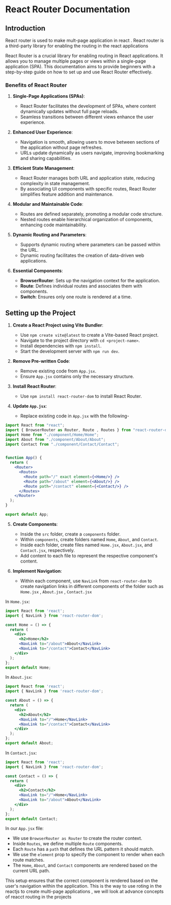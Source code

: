 # React Router Documentation

## Introduction

React router is used to make mult-page application in react . React router is a third-party library for enabling the routing in the react applications

React Router is a crucial library for enabling routing in React applications. It allows you to manage multiple pages or views within a single-page application (SPA). This documentation aims to provide beginners with a step-by-step guide on how to set up and use React Router effectively.

### Benefits of React Router

1. **Single-Page Applications (SPAs)**:
   - React Router facilitates the development of SPAs, where content dynamically updates without full page reloads.
   - Seamless transitions between different views enhance the user experience.

2. **Enhanced User Experience**:
   - Navigation is smooth, allowing users to move between sections of the application without page refreshes.
   - URLs update dynamically as users navigate, improving bookmarking and sharing capabilities.

3. **Efficient State Management**:
   - React Router manages both URL and application state, reducing complexity in state management.
   - By associating UI components with specific routes, React Router simplifies feature addition and maintenance.

4. **Modular and Maintainable Code**:
   - Routes are defined separately, promoting a modular code structure.
   - Nested routes enable hierarchical organization of components, enhancing code maintainability.

5. **Dynamic Routing and Parameters**:
   - Supports dynamic routing where parameters can be passed within the URL.
   - Dynamic routing facilitates the creation of data-driven web applications.

6. **Essential Components**:
   - **BrowserRouter**: Sets up the navigation context for the application.
   - **Route**: Defines individual routes and associates them with components.
   - **Switch**: Ensures only one route is rendered at a time.

## Setting up the Project

1. **Create a React Project using Vite Bundler**:
    - Use `npm create vite@latest` to create a Vite-based React project.
    - Navigate to the project directory with `cd <project-name>`.
    - Install dependencies with `npm install`.
    - Start the development server with `npm run dev`.

2. **Remove Pre-written Code**:
    - Remove existing code from `App.jsx`.
    - Ensure `App.jsx` contains only the necessary structure.

3. **Install React Router**:
    - Use `npm install react-router-dom` to install React Router.

4. **Update `App.jsx`**:
    - Replace existing code in `App.jsx` with the following-

```jsx
import React from "react";
import { BrowserRouter as Router, Route , Routes } from "react-router-dom";
import Home from "./component/Home/Home";
import About from "./component/About/About";
import Contact from "./component/Contact/Contact";


function App() {
  return (
    <Router>
      <Routes>
        <Route path="/" exact element={<Home/>} />
        <Route path="/about" element={<About/>} />
        <Route path="/contact" element={<Contact/>} />
      </Routes>
    </Router>
  );
}

export default App;

```

5. **Create Components**:
    - Inside the `src` folder, create a `components` folder.
    - Within `components`, create folders named `Home`, `About`, and `Contact`.
    - Inside each folder, create files named `Home.jsx`, `About.jsx`, and `Contact.jsx`, respectively.
    - Add content to each file to represent the respective component's content.

6. **Implement Navigation**:
    - Within each component, use `NavLink` from `react-router-dom` to create navigation links in different components of the folder such as `Home.jsx` , `About.jsx` , `Contact.jsx`

In `Home.jsx`:
```jsx
import React from 'react';
import { NavLink } from 'react-router-dom';

const Home = () => {
  return (
    <div>
      <h2>Home</h2>
      <NavLink to="/about">About</NavLink>
      <NavLink to="/contact">Contact</NavLink>
    </div>
  );
};
export default Home;
```
In `About.jsx`:
```jsx
import React from 'react';
import { NavLink } from 'react-router-dom';

const About = () => {
  return (
    <div>
      <h2>About</h2>
      <NavLink to="/">Home</NavLink>
      <NavLink to="/contact">Contact</NavLink>
    </div>
  );
};
export default About;
```
In `Contact.jsx`:
```jsx
import React from 'react';
import { NavLink } from 'react-router-dom';

const Contact = () => {
  return (
    <div>
      <h2>Contact</h2>
      <NavLink to="/">Home</NavLink>
      <NavLink to="/about">About</NavLink>
    </div>
  );
};
export default Contact;
```

In our `App.jsx` file:

- We use `BrowserRouter as Router` to create the router context.
- Inside `Routes`, we define multiple `Route` components.
- Each `Route` has a `path` that defines the URL pattern it should match.
- We use the `element` prop to specify the component to render when each route matches.
- The `Home`, `About`, and `Contact` components are rendered based on the current URL path.

This setup ensures that the correct component is rendered based on the user's navigation within the application.
This is the way to use roting in the reactjs to create multi-page applications , we will look at advance concepts of reacct routing in the projects